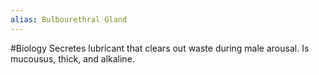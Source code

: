 ```yaml
---
alias: Bulbourethral Gland
---
```

#Biology 
Secretes lubricant that clears out waste during male arousal. Is mucousus, thick, and alkaline.